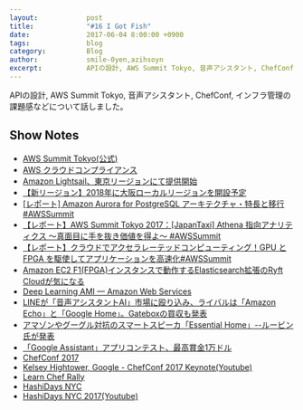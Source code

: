 ```yaml
---
layout:            post
title:             "#16 I Got Fish"
date:              2017-06-04 8:00:00 +0900
tags:              blog
category:          Blog
author:            smile-0yen,azihsoyn
excerpt:           APIの設計, AWS Summit Tokyo, 音声アシスタント, ChefConf, インフラ管理の課題感などについて話しました。
---
```

APIの設計, AWS Summit Tokyo, 音声アシスタント, ChefConf, インフラ管理の課題感などについて話しました。

## Show Notes
- [AWS Summit Tokyo(公式)](http://www.awssummit.tokyo/)
- [AWS クラウドコンプライアンス](https://aws.amazon.com/jp/compliance/)
- [Amazon Lightsail、東京リージョンにて提供開始](https://aws.amazon.com/jp/blogs/news/amazon-lightsail-tokyo-region-launch/)
- [【新リージョン】2018年に大阪ローカルリージョンを開設予定](https://aws.amazon.com/jp/blogs/news/new-osaka-local-region-coming-in-2018/)
- [[レポート] Amazon Aurora for PostgreSQL アーキテクチャ・特長と移行 #AWSSummit](http://dev.classmethod.jp/cloud/aws/aurora-for-postgresql-summit2017/)
- [【レポート】AWS Summit Tokyo 2017：[JapanTaxi] Athena 指向アナリティクス 〜真面目に手を抜き価値を得よ〜 #AWSSummit](http://dev.classmethod.jp/cloud/aws/japan-taxi-athena-analytics/)
- [【レポート】クラウドでアクセラレーテッドコンピューティング！GPU と FPGA を駆使してアプリケーションを高速化#AWSSummit](http://dev.classmethod.jp/cloud/aws/gpu_fpga_awssummit2017/)
- [Amazon EC2 F1(FPGA)インスタンスで動作するElasticsearch拡張のRyft Cloudが気になる](http://dev.classmethod.jp/cloud/ryft-cloud/)
- [Deep Learning AMI — Amazon Web Services](https://aws.amazon.com/jp/amazon-ai/amis/)
- [LINEが「音声アシスタントAI」市場に殴り込み、ライバルは「Amazon Echo」と「Google Home」。Gateboxの買収も発表](https://robotstart.info/2017/03/02/line-clova.html)
- [アマゾンやグーグル対抗のスマートスピーカ「Essential Home」--ルービン氏が発表 ](https://japan.cnet.com/article/35101998/)
- [「Google Assistant」アプリコンテスト、最高賞金1万ドル](http://www.itmedia.co.jp/news/articles/1705/30/news079.html)
- [ChefConf 2017](https://chefconf.chef.io/2017/)
- [Kelsey Hightower, Google - ChefConf 2017 Keynote(Youtube)](https://www.youtube.com/watch?v=-yTeXCY3iM0&t=1264s)
- [Learn Chef Rally](https://learn.chef.io/)
- [HashiDays NYC](https://www.hashidays.com/nyc.html)
- [HashiDays NYC 2017(Youtube)](https://www.youtube.com/watch?v=4pMr9rbUFzI&list=PL81sUbsFNc5Y7L3B7R91AFRwaOLPnfLne)
